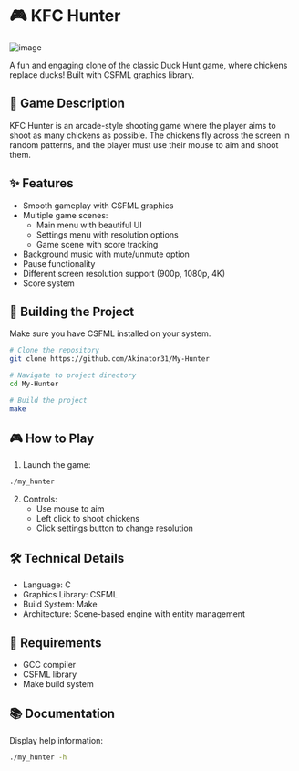 # 🎮 KFC Hunter

![image](https://github.com/user-attachments/assets/794b8f97-8ae4-4f2a-a098-fc79876e541c)

A fun and engaging clone of the classic Duck Hunt game, where chickens replace ducks! Built with CSFML graphics library.

## 🎯 Game Description

KFC Hunter is an arcade-style shooting game where the player aims to shoot as many chickens as possible. The chickens fly across the screen in random patterns, and the player must use their mouse to aim and shoot them.

## ✨ Features

- Smooth gameplay with CSFML graphics
- Multiple game scenes:
  - Main menu with beautiful UI
  - Settings menu with resolution options
  - Game scene with score tracking
- Background music with mute/unmute option
- Pause functionality
- Different screen resolution support (900p, 1080p, 4K)
- Score system

## 🔧 Building the Project

Make sure you have CSFML installed on your system.

```sh
# Clone the repository
git clone https://github.com/Akinator31/My-Hunter

# Navigate to project directory
cd My-Hunter

# Build the project
make
```

## 🎮 How to Play

1. Launch the game:
```sh
./my_hunter
```

2. Controls:
   - Use mouse to aim
   - Left click to shoot chickens
   - Click settings button to change resolution

## 🛠️ Technical Details

- Language: C
- Graphics Library: CSFML
- Build System: Make
- Architecture: Scene-based engine with entity management

## 🌟 Requirements

- GCC compiler
- CSFML library
- Make build system

## 📚 Documentation

Display help information:
```sh
./my_hunter -h
```
